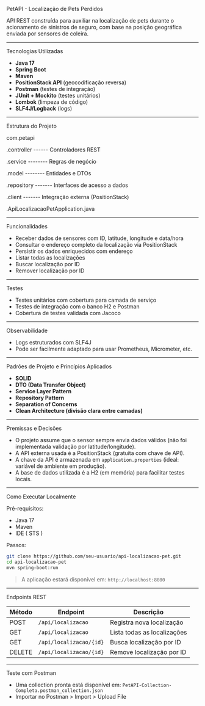 PetAPI - Localização de Pets Perdidos

API REST construída para auxiliar na localização de pets durante o acionamento de sinistros de seguro, com base na posição geográfica enviada por sensores de coleira.

---

Tecnologias Utilizadas

- **Java 17**
- **Spring Boot**
- **Maven**
- **PositionStack API** (geocodificação reversa)
- **Postman** (testes de integração)
- **JUnit + Mockito** (testes unitários)
- **Lombok** (limpeza de código)
- **SLF4J/Logback** (logs)

---

Estrutura do Projeto

com.petapi

.controller   ------  Controladores REST

.service    --------  Regras de negócio

.model      --------  Entidades e DTOs

.repository  -------  Interfaces de acesso a dados

.client     -------   Integração externa (PositionStack)

.ApiLocalizacaoPetApplication.java


---

Funcionalidades

- Receber dados de sensores com ID, latitude, longitude e data/hora
- Consultar o endereço completo da localização via PositionStack
- Persistir os dados enriquecidos com endereço
- Listar todas as localizações
- Buscar localização por ID
- Remover localização por ID

---

Testes

- Testes unitários com cobertura para camada de serviço
- Testes de integração com o banco H2 e Postman
- Cobertura de testes validada com Jacoco

---

 Observabilidade

- Logs estruturados com SLF4J
- Pode ser facilmente adaptado para usar Prometheus, Micrometer, etc.

---

Padrões de Projeto e Princípios Aplicados

- **SOLID**
- **DTO (Data Transfer Object)**
- **Service Layer Pattern**
- **Repository Pattern**
- **Separation of Concerns**
- **Clean Architecture (divisão clara entre camadas)**

---

Premissas e Decisões

- O projeto assume que o sensor sempre envia dados válidos (não foi implementada validação por latitude/longitude).
- A API externa usada é a PositionStack (gratuita com chave de API).
- A chave da API é armazenada em `application.properties` (ideal: variável de ambiente em produção).
- A base de dados utilizada é a H2 (em memória) para facilitar testes locais.

---

Como Executar Localmente

Pré-requisitos:

- Java 17
- Maven
- IDE ( STS )

Passos:

```bash
git clone https://github.com/seu-usuario/api-localizacao-pet.git
cd api-localizacao-pet
mvn spring-boot:run
```

> A aplicação estará disponível em: `http://localhost:8080`

---

Endpoints REST

| Método | Endpoint                   | Descrição                         |
|--------|----------------------------|-----------------------------------|
| POST   | `/api/localizacao`         | Registra nova localização         |
| GET    | `/api/localizacao`         | Lista todas as localizações       |
| GET    | `/api/localizacao/{id}`    | Busca localização por ID          |
| DELETE | `/api/localizacao/{id}`    | Remove localização por ID         |

---

Teste com Postman

- Uma collection pronta está disponível em: `PetAPI-Collection-Completa.postman_collection.json`
- Importar no Postman > Import > Upload File


